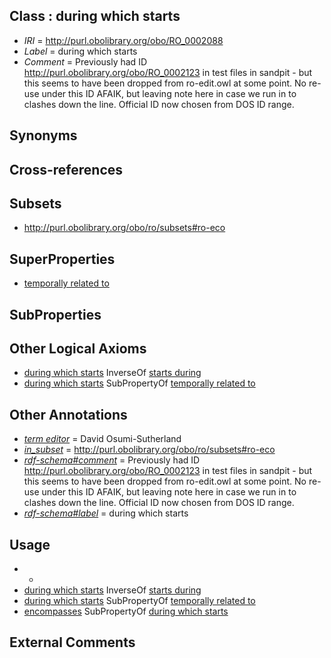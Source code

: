 
## Class : during which starts

 * *IRI* = http://purl.obolibrary.org/obo/RO_0002088
 * *Label* = during which starts
 * *Comment* = Previously had ID  http://purl.obolibrary.org/obo/RO_0002123 in test files in sandpit - but this seems to have been dropped from ro-edit.owl at some point.  No re-use under this ID AFAIK, but leaving note here in case we run in to clashes down the line.  Official ID now chosen from DOS ID range.

## Synonyms


## Cross-references


## Subsets

 * http://purl.obolibrary.org/obo/ro/subsets#ro-eco

## SuperProperties

 * [temporally related to](../../RO/22/RO_0002222.md)

## SubProperties


## Other Logical Axioms

 * [during which starts](../../RO/88/RO_0002088.md) InverseOf [starts during](../../RO/91/RO_0002091.md)
 * [during which starts](../../RO/88/RO_0002088.md) SubPropertyOf [temporally related to](../../RO/22/RO_0002222.md)

## Other Annotations

 * *[term editor](../../IAO/17/IAO_0000117.md)* = David Osumi-Sutherland
 * *[in_subset](../../et/oboInOwl#inSubset.md)* = http://purl.obolibrary.org/obo/ro/subsets#ro-eco
 * *[rdf-schema#comment](../../nt/rdf-schema#comment.md)* = Previously had ID  http://purl.obolibrary.org/obo/RO_0002123 in test files in sandpit - but this seems to have been dropped from ro-edit.owl at some point.  No re-use under this ID AFAIK, but leaving note here in case we run in to clashes down the line.  Official ID now chosen from DOS ID range.
 * *[rdf-schema#label](../../el/rdf-schema#label.md)* = during which starts

## Usage

 * -
 * [during which starts](../../RO/88/RO_0002088.md) InverseOf [starts during](../../RO/91/RO_0002091.md)
 * [during which starts](../../RO/88/RO_0002088.md) SubPropertyOf [temporally related to](../../RO/22/RO_0002222.md)
 * [encompasses](../../RO/85/RO_0002085.md) SubPropertyOf [during which starts](../../RO/88/RO_0002088.md)

## External Comments

